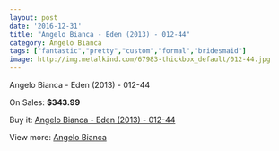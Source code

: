 ```yaml
---
layout: post
date: '2016-12-31'
title: "Angelo Bianca - Eden (2013) - 012-44"
category: Angelo Bianca
tags: ["fantastic","pretty","custom","formal","bridesmaid"]
image: http://img.metalkind.com/67983-thickbox_default/012-44.jpg
---
```

Angelo Bianca - Eden (2013) - 012-44

On Sales: **$343.99**
<a href="https://www.metalkind.com/en/angelo-bianca/8188-012-44.html"><amp-img layout="responsive" width="600" height="600" src="//img.metalkind.com/67983-thickbox_default/012-44.jpg" alt="Angelo Bianca - Eden (2013) - 012-44 0" /></a>
<a href="https://www.metalkind.com/en/angelo-bianca/8188-012-44.html"><amp-img layout="responsive" width="600" height="600" src="//img.metalkind.com/67984-thickbox_default/012-44.jpg" alt="Angelo Bianca - Eden (2013) - 012-44 1" /></a>

Buy it: [Angelo Bianca - Eden (2013) - 012-44](https://www.metalkind.com/en/angelo-bianca/8188-012-44.html "Angelo Bianca - Eden (2013) - 012-44")

View more: [Angelo Bianca](https://www.metalkind.com/en/16-angelo-bianca "Angelo Bianca")